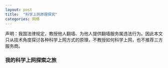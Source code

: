 ```yaml
---
layout: post
title:  "科学上网原理探究"
categories: 网络
---
```

声明：我国法律规定，教授他人翻墙、为他人提供翻墙服务属违法行为。因此本文只从技术角度探讨各种科学上网方式的原理，不教授如何科学上网，也不推荐三方服务商。
### 我的科学上网探索之旅
